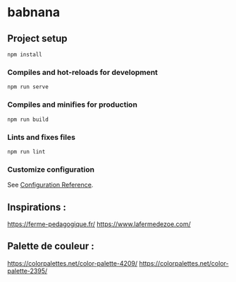 # babnana

## Project setup
```
npm install
```

### Compiles and hot-reloads for development
```
npm run serve
```

### Compiles and minifies for production
```
npm run build
```

### Lints and fixes files
```
npm run lint
```

### Customize configuration
See [Configuration Reference](https://cli.vuejs.org/config/).


## Inspirations : 

https://ferme-pedagogique.fr/
https://www.lafermedezoe.com/

## Palette de couleur : 

https://colorpalettes.net/color-palette-4209/
https://colorpalettes.net/color-palette-2395/